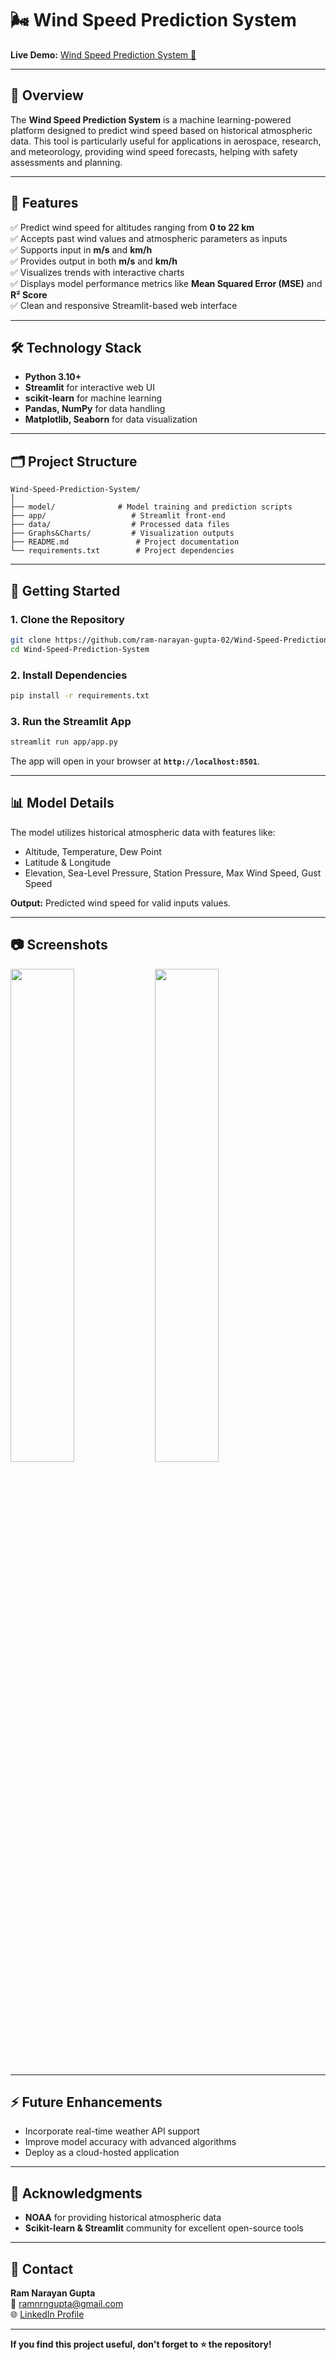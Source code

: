 
# 🌬️ Wind Speed Prediction System

**Live Demo:** [Wind Speed Prediction System 🚀](https://ram-narayan-gupta-02.github.io/Wind-Speed-Prediction-System/)  

---

## 📖 Overview

The **Wind Speed Prediction System** is a machine learning-powered platform designed to predict wind speed based on historical atmospheric data. This tool is particularly useful for applications in aerospace, research, and meteorology, providing wind speed forecasts, helping with safety assessments and planning.

---

## 🎯 Features

✅ Predict wind speed for altitudes ranging from **0 to 22 km**  
✅ Accepts past wind values and atmospheric parameters as inputs  
✅ Supports input in **m/s** and **km/h**  
✅ Provides output in both **m/s** and **km/h**  
✅ Visualizes trends with interactive charts  
✅ Displays model performance metrics like **Mean Squared Error (MSE)** and **R² Score**  
✅ Clean and responsive Streamlit-based web interface  

---

## 🛠️ Technology Stack

- **Python 3.10+**  
- **Streamlit** for interactive web UI  
- **scikit-learn** for machine learning  
- **Pandas, NumPy** for data handling  
- **Matplotlib, Seaborn** for data visualization  

---

## 🗂️ Project Structure

```
Wind-Speed-Prediction-System/
│
├── model/              # Model training and prediction scripts
├── app/                   # Streamlit front-end
├── data/                  # Processed data files
├── Graphs&Charts/         # Visualization outputs
├── README.md               # Project documentation
└── requirements.txt        # Project dependencies
```

---

## 🚀 Getting Started

### 1. Clone the Repository

```bash
git clone https://github.com/ram-narayan-gupta-02/Wind-Speed-Prediction-System.git
cd Wind-Speed-Prediction-System
```

### 2. Install Dependencies

```bash
pip install -r requirements.txt
```

### 3. Run the Streamlit App

```bash
streamlit run app/app.py
```

The app will open in your browser at **`http://localhost:8501`**.

---

## 📊 Model Details

The model utilizes historical atmospheric data with features like:

- Altitude, Temperature, Dew Point 
- Latitude & Longitude  
- Elevation, Sea-Level Pressure, Station Pressure, Max Wind Speed, Gust Speed

**Output:** Predicted wind speed for valid inputs values.

---

## 📷 Screenshots

<p float="left">
  <img src="app/images/input_form.png" width="45%" />
  <img src="app/images/prediction_output.png" width="45%" />
</p>

---

## ⚡ Future Enhancements

- Incorporate real-time weather API support  
- Improve model accuracy with advanced algorithms  
- Deploy as a cloud-hosted application  

---

## 🙌 Acknowledgments

- **NOAA** for providing historical atmospheric data  
- **Scikit-learn & Streamlit** community for excellent open-source tools  

---

## 📩 Contact

**Ram Narayan Gupta**  
📧 [ramnrngupta@gmail.com](mailto:ramnrngupta@gmail.com)  
🌐 [LinkedIn Profile](https://www.linkedin.com/in/ramnrngupta)  

---

**If you find this project useful, don't forget to ⭐ the repository!**
